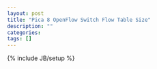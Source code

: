 ```yaml
---
layout: post
title: "Pica 8 OpenFlow Switch Flow Table Size"
description: ""
categories: 
tags: []
---
```

{% include JB/setup %}

